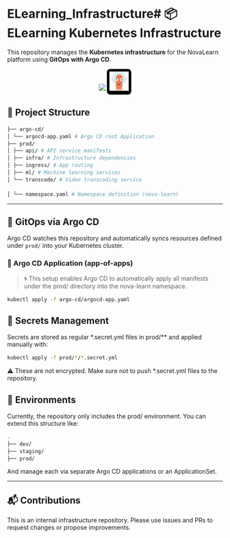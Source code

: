 # ELearning_Infrastructure# 📦 ELearning Kubernetes Infrastructure

This repository manages the **Kubernetes infrastructure** for the NovaLearn platform using **GitOps with Argo CD**.

<p align="center">
  <img src="https://skillicons.dev/icons?i=git,kubernetes,docker,gcp" />
  <span style="background-color:#000; display:inline-block; padding:6px; border-radius:8px;">
    <img src="assets/argocd.svg" height="45" alt="Argo CD" />
  </span>
</p>


## 🧭 Project Structure

```bash
├── argo-cd/
│ └── argocd-app.yaml # Argo CD root Application
├── prod/
│ ├── api/ # API service manifests
│ ├── infra/ # Infrastructure dependencies
│ ├── ingress/ # App routing
│ ├── ml/ # Machine learning services
│ └── transcode/ # Video transcoding service

│ └── namespace.yaml # Namespace definition (nova-learn)
```

---

## 🚀 GitOps via Argo CD

Argo CD watches this repository and automatically syncs resources defined under `prod/` into your Kubernetes cluster.

### 🔧 Argo CD Application (app-of-apps)

> 🌀 This setup enables Argo CD to automatically apply all manifests under the prod/ directory into the nova-learn namespace.

```bash
kubectl apply -f argo-cd/argocd-app.yaml
```

## 🔐 Secrets Management

Secrets are stored as regular \*.secret.yml files in prod/\*\* and applied manually with:

```bash
kubectl apply -f prod/*/*.secret.yml
```

⚠️ These are not encrypted. Make sure not to push \*.secret.yml files to the repository.

## 🧪 Environments

Currently, the repository only includes the prod/ environment.
You can extend this structure like:

```bash
.
├── dev/
├── staging/
├── prod/
```

And manage each via separate Argo CD applications or an ApplicationSet.

---

## 📬 Contributions

This is an internal infrastructure repository. Please use issues and PRs to request changes or propose improvements.
